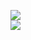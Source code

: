 [![](https://img.shields.io/badge/Made%20With-Github%20Spray-lightgrey.svg?style=for-the-badge&logo=github)](https://github.com/Annihil/github-spray#6171)  
[![](https://i.imgur.com/2DrTn0Z.gif)](https://github.com/Annihil/github-spray)